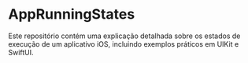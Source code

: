 # AppRunningStates
Este repositório contém uma explicação detalhada sobre os estados de execução de um aplicativo iOS, incluindo exemplos práticos em UIKit e SwiftUI.
